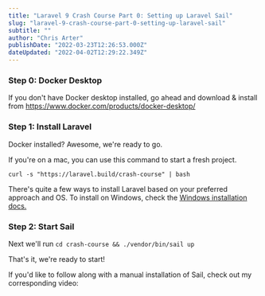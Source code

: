```yaml
---
title: "Laravel 9 Crash Course Part 0: Setting up Laravel Sail"
slug: "laravel-9-crash-course-part-0-setting-up-laravel-sail"
subtitle: ""
author: "Chris Arter"
publishDate: "2022-03-23T12:26:53.000Z"
dateUpdated: "2022-04-02T12:29:22.349Z"
---
```


### Step 0: Docker Desktop

If you don't have Docker desktop installed, go ahead and download & install from https://www.docker.com/products/docker-desktop/

### Step 1: Install Laravel

Docker installed? Awesome, we're ready to go.

If you're on a mac, you can use this command to start a fresh project.

    curl -s "https://laravel.build/crash-course" | bash
    

There's quite a few ways to install Laravel based on your preferred approach and OS. To install on Windows, check the [Windows installation docs.](https://laravel.com/docs/9.x#getting-started-on-windows)

### Step 2: Start Sail

Next we'll run `cd crash-course && ./vendor/bin/sail up`

That's it, we're ready to start!

If you'd like to follow along with a manual installation of Sail, check out my corresponding video: